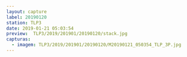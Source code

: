 ```yaml
---
layout: capture
label: 20190120
station: TLP3
date: 2019-01-21 05:03:54
preview:  TLP3/2019/201901/20190120/stack.jpg
capturas:
  - imagem: TLP3/2019/201901/20190120/M20190121_050354_TLP_3P.jpg
---
```

